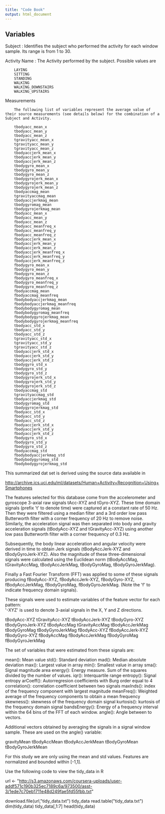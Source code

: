 ```yaml
---
title: "Code Book"
output: html_document
---
```


Variables
---------

Subject : 
        Identifies the subject who performed the activity for each window sample. Its range is from 1 to 30. 
        
Activity Name :
        The Activity performed by the subject. Possible values are
        
        
        LAYING 
        SITTING 
        STANDING 
        WALKING 
        WALKING_DOWNSTAIRS 
        WALKING_UPSTAIRS
        
Measurements

        The following list of variables represent the average value of their source measurements (see details below) for the combination of a Subject and Activity.

        tbodyacc_mean_x
        tbodyacc_mean_y
        tbodyacc_mean_z
        tgravityacc_mean_x
        tgravityacc_mean_y
        tgravityacc_mean_z
        tbodyaccjerk_mean_x
        tbodyaccjerk_mean_y
        tbodyaccjerk_mean_z
        tbodygyro_mean_x
        tbodygyro_mean_y
        tbodygyro_mean_z
        tbodygyrojerk_mean_x
        tbodygyrojerk_mean_y
        tbodygyrojerk_mean_z
        tbodyaccmag_mean
        tgravityaccmag_mean
        tbodyaccjerkmag_mean
        tbodygyromag_mean
        tbodygyrojerkmag_mean
        fbodyacc_mean_x
        fbodyacc_mean_y
        fbodyacc_mean_z
        fbodyacc_meanfreq_x
        fbodyacc_meanfreq_y
        fbodyacc_meanfreq_z
        fbodyaccjerk_mean_x
        fbodyaccjerk_mean_y
        fbodyaccjerk_mean_z
        fbodyaccjerk_meanfreq_x
        fbodyaccjerk_meanfreq_y
        fbodyaccjerk_meanfreq_z
        fbodygyro_mean_x
        fbodygyro_mean_y
        fbodygyro_mean_z
        fbodygyro_meanfreq_x
        fbodygyro_meanfreq_y
        fbodygyro_meanfreq_z
        fbodyaccmag_mean
        fbodyaccmag_meanfreq
        fbodybodyaccjerkmag_mean
        fbodybodyaccjerkmag_meanfreq
        fbodybodygyromag_mean
        fbodybodygyromag_meanfreq
        fbodybodygyrojerkmag_mean
        fbodybodygyrojerkmag_meanfreq
        tbodyacc_std_x
        tbodyacc_std_y
        tbodyacc_std_z
        tgravityacc_std_x
        tgravityacc_std_y
        tgravityacc_std_z
        tbodyaccjerk_std_x
        tbodyaccjerk_std_y
        tbodyaccjerk_std_z
        tbodygyro_std_x
        tbodygyro_std_y
        tbodygyro_std_z
        tbodygyrojerk_std_x
        tbodygyrojerk_std_y
        tbodygyrojerk_std_z
        tbodyaccmag_std
        tgravityaccmag_std
        tbodyaccjerkmag_std
        tbodygyromag_std
        tbodygyrojerkmag_std
        fbodyacc_std_x
        fbodyacc_std_y
        fbodyacc_std_z
        fbodyaccjerk_std_x
        fbodyaccjerk_std_y
        fbodyaccjerk_std_z
        fbodygyro_std_x
        fbodygyro_std_y
        fbodygyro_std_z
        fbodyaccmag_std
        fbodybodyaccjerkmag_std
        fbodybodygyromag_std
        fbodybodygyrojerkmag_std
        
This summarized dat set is derived using the source data available in 

http://archive.ics.uci.edu/ml/datasets/Human+Activity+Recognition+Using+Smartphones         

The features selected for this database come from the accelerometer and gyroscope 3-axial raw signals tAcc-XYZ and tGyro-XYZ. These time domain signals (prefix 't' to denote time) were captured at a constant rate of 50 Hz. Then they were filtered using a median filter and a 3rd order low pass Butterworth filter with a corner frequency of 20 Hz to remove noise. Similarly, the acceleration signal was then separated into body and gravity acceleration signals (tBodyAcc-XYZ and tGravityAcc-XYZ) using another low pass Butterworth filter with a corner frequency of 0.3 Hz. 

Subsequently, the body linear acceleration and angular velocity were derived in time to obtain Jerk signals (tBodyAccJerk-XYZ and tBodyGyroJerk-XYZ). Also the magnitude of these three-dimensional signals were calculated using the Euclidean norm (tBodyAccMag, tGravityAccMag, tBodyAccJerkMag, tBodyGyroMag, tBodyGyroJerkMag). 

Finally a Fast Fourier Transform (FFT) was applied to some of these signals producing fBodyAcc-XYZ, fBodyAccJerk-XYZ, fBodyGyro-XYZ, fBodyAccJerkMag, fBodyGyroMag, fBodyGyroJerkMag. (Note the 'f' to indicate frequency domain signals). 

These signals were used to estimate variables of the feature vector for each pattern:  
'-XYZ' is used to denote 3-axial signals in the X, Y and Z directions.

tBodyAcc-XYZ
tGravityAcc-XYZ
tBodyAccJerk-XYZ
tBodyGyro-XYZ
tBodyGyroJerk-XYZ
tBodyAccMag
tGravityAccMag
tBodyAccJerkMag
tBodyGyroMag
tBodyGyroJerkMag
fBodyAcc-XYZ
fBodyAccJerk-XYZ
fBodyGyro-XYZ
fBodyAccMag
fBodyAccJerkMag
fBodyGyroMag
fBodyGyroJerkMag


The set of variables that were estimated from these signals are: 

mean(): Mean value
std(): Standard deviation
mad(): Median absolute deviation 
max(): Largest value in array
min(): Smallest value in array
sma(): Signal magnitude area
energy(): Energy measure. Sum of the squares divided by the number of values. 
iqr(): Interquartile range 
entropy(): Signal entropy
arCoeff(): Autorregresion coefficients with Burg order equal to 4
correlation(): correlation coefficient between two signals
maxInds(): index of the frequency component with largest magnitude
meanFreq(): Weighted average of the frequency components to obtain a mean frequency
skewness(): skewness of the frequency domain signal 
kurtosis(): kurtosis of the frequency domain signal 
bandsEnergy(): Energy of a frequency interval within the 64 bins of the FFT of each window.
angle(): Angle between to vectors.

Additional vectors obtained by averaging the signals in a signal window sample. These are used on the angle() variable:

gravityMean
tBodyAccMean
tBodyAccJerkMean
tBodyGyroMean
tBodyGyroJerkMean

For this study we are only using the mean and std values. Features are normalized and bounded within [-1,1].

Use the following code to view the tidy_data in R


url <- "http://s3.amazonaws.com/coursera-uploads/user-addf571c190b325ec7189c6a/973500/asst-3/1ede7c70eb1711e48d249fae5fd55fbb.txt"

download.file(url,"tidy_data.txt")
tidy_data read.table("tidy_data.txt")
dim(tidy_data)
tidy_data[,1:7]
head(tidy_data)


